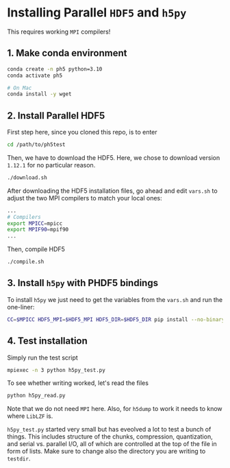 # Installing Parallel `HDF5` and `h5py`

This requires working `MPI` compilers!

## 1. Make conda environment

```bash
conda create -n ph5 python=3.10
conda activate ph5

# On Mac
conda install -y wget
```

## 2. Install Parallel HDF5

First step here, since you cloned this repo, is to enter

```bash
cd /path/to/ph5test
```

Then, we have to download the HDF5. Here, we chose to download version `1.12.1`
for no particular reason.

```bash
./download.sh
```

After downloading the HDF5 installation files, go ahead and edit
`vars.sh` to adjust the two MPI compilers to match your local ones:

```bash
...
# Compilers
export MPICC=mpicc
export MPIF90=mpif90
...
```

Then, compile HDF5

```bash
./compile.sh
```


## 3. Install `h5py` with PHDF5 bindings

To install `h5py` we just need to get the variables from the `vars.sh`
and run the one-liner:
```bash
CC=$MPICC HDF5_MPI=$HDF5_MPI HDF5_DIR=$HDF5_DIR pip install --no-binary=h5py h5py
```

## 4. Test installation

Simply run the test script  

```bash
mpiexec -n 3 python h5py_test.py
```

To see whether writing worked, let's read the files

```bash
python h5py_read.py
```

Note that we do not need `MPI` here. Also, for `h5dump` to work it needs to know
where `LibLZF` is.

`h5py_test.py` started very small but has eveolved a lot to test a bunch of things. This includes
structure of the chunks, compression, quantization, and serial vs. parallel I/O, all of which are
controlled at the top of the file in form of lists. Make sure to change also the directory
you are writing to `testdir`.
